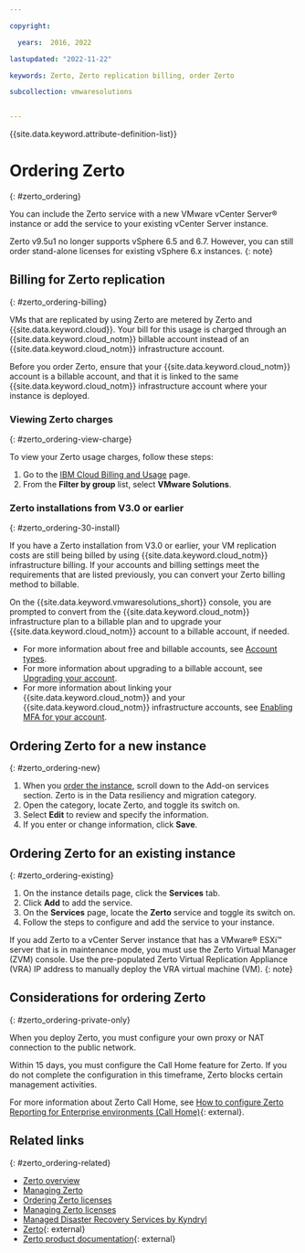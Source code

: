 ```yaml
---

copyright:

  years:  2016, 2022

lastupdated: "2022-11-22"

keywords: Zerto, Zerto replication billing, order Zerto

subcollection: vmwaresolutions


---
```


{{site.data.keyword.attribute-definition-list}}

# Ordering Zerto
{: #zerto_ordering}

You can include the Zerto service with a new VMware vCenter Server® instance or add the service to your existing vCenter Server instance.

Zerto v9.5u1 no longer supports vSphere 6.5 and 6.7. However, you can still order stand-alone licenses for existing vSphere 6.x instances.
{: note}

## Billing for Zerto replication
{: #zerto_ordering-billing}

VMs that are replicated by using Zerto are metered by Zerto and {{site.data.keyword.cloud}}. Your bill for this usage is charged through an {{site.data.keyword.cloud_notm}} billable account instead of an {{site.data.keyword.cloud_notm}} infrastructure account.

Before you order Zerto, ensure that your {{site.data.keyword.cloud_notm}} account is a billable account, and that it is linked to the same {{site.data.keyword.cloud_notm}} infrastructure account where your instance is deployed.

### Viewing Zerto charges
{: #zerto_ordering-view-charge}

To view your Zerto usage charges, follow these steps:

1. Go to the [IBM Cloud Billing and Usage](https://cloud.ibm.com/billing/usage) page.
2. From the **Filter by group** list, select **VMware Solutions**.

### Zerto installations from V3.0 or earlier
{: #zerto_ordering-30-install}

If you have a Zerto installation from V3.0 or earlier, your VM replication costs are still being billed by using {{site.data.keyword.cloud_notm}} infrastructure billing. If your accounts and billing settings meet the requirements that are listed previously, you can convert your Zerto billing method to billable.

On the {{site.data.keyword.vmwaresolutions_short}} console, you are prompted to convert from the {{site.data.keyword.cloud_notm}} infrastructure plan to a billable plan and to upgrade your {{site.data.keyword.cloud_notm}} account to a billable account, if needed.

* For more information about free and billable accounts, see [Account types](/docs/account?topic=account-accounts).
* For more information about upgrading to a billable account, see [Upgrading your account](/docs/account?topic=account-upgrading-account).
* For more information about linking your {{site.data.keyword.cloud_notm}} and your {{site.data.keyword.cloud_notm}} infrastructure accounts, see [Enabling MFA for your account](/docs/account?topic=account-enablemfa).

## Ordering Zerto for a new instance
{: #zerto_ordering-new}

1. When you [order the instance](/docs/vmwaresolutions?topic=vmwaresolutions-vc_orderinginstance-procedure), scroll down to the Add-on services section. Zerto is in the Data resiliency and migration category.
2. Open the category, locate Zerto, and toggle its switch on.
3. Select **Edit** to review and specify the information. 
4. If you enter or change information, click **Save**.

## Ordering Zerto for an existing instance
{: #zerto_ordering-existing}

1. On the instance details page, click the **Services** tab.
2. Click **Add** to add the service.
3. On the **Services** page, locate the **Zerto** service and toggle its switch on.
4. Follow the steps to configure and add the service to your instance.

If you add Zerto to a vCenter Server instance that has a VMware® ESXi™ server that is in maintenance mode, you must use the Zerto Virtual Manager (ZVM) console. Use the pre-populated Zerto Virtual Replication Appliance (VRA) IP address to manually deploy the VRA virtual machine (VM).
{: note}

## Considerations for ordering Zerto
{: #zerto_ordering-private-only}

When you deploy Zerto, you must configure your own proxy or NAT connection to the public network.

Within 15 days, you must configure the Call Home feature for Zerto. If you do not complete the configuration in this timeframe, Zerto blocks certain management activities.

For more information about Zerto Call Home, see [How to configure Zerto Reporting for Enterprise environments (Call Home)](https://www.zerto.com/myzerto/knowledge-base/zerto-reporting-for-enterprise-environments-call-home/){: external}.

## Related links
{: #zerto_ordering-related}

* [Zerto overview](/docs/vmwaresolutions?topic=vmwaresolutions-addingzertodr)
* [Managing Zerto](/docs/vmwaresolutions?topic=vmwaresolutions-managingzertodr)
* [Ordering Zerto licenses](/docs/vmwaresolutions?topic=vmwaresolutions-zerto_ordering_licenses)
* [Managing Zerto licenses](/docs/vmwaresolutions?topic=vmwaresolutions-zerto_managing_licenses)
* [Managed Disaster Recovery Services by Kyndryl](/docs/vmwaresolutions?topic=vmwaresolutions-managing_zerto_services)
* [Zerto](https://www.zerto.com){: external}
* [Zerto product documentation](https://www.zerto.com/myzerto/technical-documentation/){: external}
